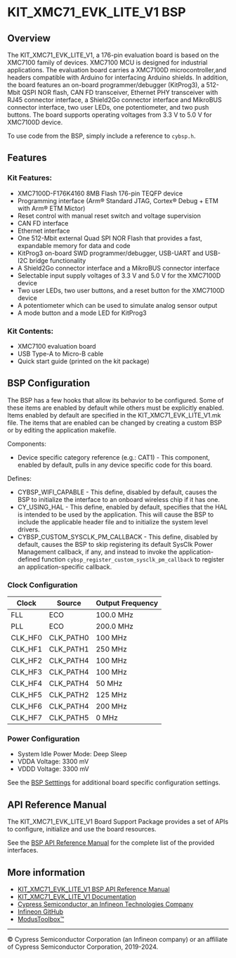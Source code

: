 # KIT_XMC71_EVK_LITE_V1 BSP

## Overview

The KIT_XMC71_EVK_LITE_V1, a 176-pin evaluation board is based on the XMC7100 family of devices. XMC7100 MCU is designed for  industrial applications. The evaluation board carries a XMC7100D microcontroller,and headers compatible with Arduino for interfacing Arduino shields. In addition, the board features an on-board programmer/debugger (KitProg3),  a 512-Mbit QSPI NOR flash, CAN FD transceiver, Ethernet PHY transceiver with RJ45 connector interface,  a Shield2Go connector interface and MikroBUS connector interface, two user LEDs, one potentiometer, and two push buttons.  The board supports operating voltages from 3.3 V to 5.0 V for XMC7100D device.



To use code from the BSP, simply include a reference to `cybsp.h`.

## Features

### Kit Features:

* XMC7100D-F176K4160 8MB Flash 176-pin TEQFP device
* Programming interface (Arm® Standard JTAG, Cortex® Debug + ETM with Arm® ETM Mictor)
* Reset control with manual reset switch and voltage supervision
* CAN FD interface
* Ethernet interface
* One 512-Mbit external Quad SPI NOR Flash that provides a fast, expandable memory for data and code
* KitProg3 on-board SWD programmer/debugger, USB-UART and USB-I2C bridge functionality
* A Shield2Go connector interface and a MikroBUS connector interface
* Selectable input supply voltages of 3.3 V and 5.0 V for the XMC7100D device
* Two user LEDs, two user buttons, and a reset button for the XMC7100D device
* A potentiometer which can be used to simulate analog sensor output
* A mode button and a mode LED for KitProg3

### Kit Contents:

* XMC7100 evaluation board
* USB Type-A to Micro-B cable
* Quick start guide (printed on the kit package)

## BSP Configuration

The BSP has a few hooks that allow its behavior to be configured. Some of these items are enabled by default while others must be explicitly enabled. Items enabled by default are specified in the KIT_XMC71_EVK_LITE_V1.mk file. The items that are enabled can be changed by creating a custom BSP or by editing the application makefile.

Components:
* Device specific category reference (e.g.: CAT1) - This component, enabled by default, pulls in any device specific code for this board.

Defines:
* CYBSP_WIFI_CAPABLE - This define, disabled by default, causes the BSP to initialize the interface to an onboard wireless chip if it has one.
* CY_USING_HAL - This define, enabled by default, specifies that the HAL is intended to be used by the application. This will cause the BSP to include the applicable header file and to initialize the system level drivers.
* CYBSP_CUSTOM_SYSCLK_PM_CALLBACK - This define, disabled by default, causes the BSP to skip registering its default SysClk Power Management callback, if any, and instead to invoke the application-defined function `cybsp_register_custom_sysclk_pm_callback` to register an application-specific callback.

### Clock Configuration

| Clock    | Source    | Output Frequency |
|----------|-----------|------------------|
| FLL      | ECO       | 100.0 MHz        |
| PLL      | ECO       | 200.0 MHz        |
| CLK_HF0  | CLK_PATH0 | 100 MHz          |
| CLK_HF1  | CLK_PATH1 | 250 MHz          |
| CLK_HF2  | CLK_PATH4 | 100 MHz          |
| CLK_HF3  | CLK_PATH4 | 100 MHz          |
| CLK_HF4  | CLK_PATH4 | 50 MHz           |
| CLK_HF5  | CLK_PATH2 | 125 MHz          |
| CLK_HF6  | CLK_PATH4 | 200 MHz          |
| CLK_HF7  | CLK_PATH5 | 0 MHz            |

### Power Configuration

* System Idle Power Mode: Deep Sleep
* VDDA Voltage: 3300 mV
* VDDD Voltage: 3300 mV

See the [BSP Setttings][settings] for additional board specific configuration settings.

## API Reference Manual

The KIT_XMC71_EVK_LITE_V1 Board Support Package provides a set of APIs to configure, initialize and use the board resources.

See the [BSP API Reference Manual][api] for the complete list of the provided interfaces.

## More information
* [KIT_XMC71_EVK_LITE_V1 BSP API Reference Manual][api]
* [KIT_XMC71_EVK_LITE_V1 Documentation](https://www.infineon.com/KIT_XMC71_EVK_LITE_V1)
* [Cypress Semiconductor, an Infineon Technologies Company](http://www.cypress.com)
* [Infineon GitHub](https://github.com/infineon)
* [ModusToolbox™](https://www.cypress.com/products/modustoolbox-software-environment)

[api]: https://infineon.github.io/TARGET_KIT_XMC71_EVK_LITE_V1/html/modules.html
[settings]: https://infineon.github.io/TARGET_KIT_XMC71_EVK_LITE_V1/html/md_bsp_settings.html

---
© Cypress Semiconductor Corporation (an Infineon company) or an affiliate of Cypress Semiconductor Corporation, 2019-2024.